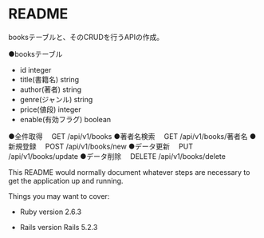 # README
booksテーブルと、そのCRUDを行うAPIの作成。

●booksテーブル
- id integer
- title(書籍名) string
- author(著者) string
- genre(ジャンル) string
- price(値段) integer
- enable(有効フラグ) boolean

●全件取得
　GET /api/v1/books
●著者名検索
　GET /api/v1/books/著者名
●新規登録
　POST /api/v1/books/new
●データ更新
　PUT /api/v1/books/update
●データ削除
　DELETE /api/v1/books/delete

This README would normally document whatever steps are necessary to get the
application up and running.

Things you may want to cover:

* Ruby version 2.6.3

* Rails version Rails 5.2.3